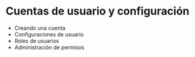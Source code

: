 # Cuentas de usuario y configuración
- Creando una cuenta
- Configuraciones de usuario
- Roles de usuarios
- Administración de permisos
